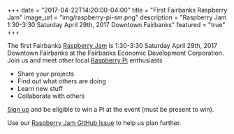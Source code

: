 +++
date = "2017-04-22T14:20:00-04:00"
title = "First Fairbanks Raspberry Jam"
image_url = "img/raspberry-pi-sm.png"
description = "Raspberry Jam 1:30-3:30 Saturday April 29th, 2017 Downtown Fairbanks"
featured = "true"
+++

The first Fairbanks [Raspberry Jam](https://www.raspberrypi.org/jam/) is 1:30-3:30 Saturday April 29th, 2017 Downtown Fairbanks at the Fairbanks Economic Development Corporation.  Join us and meet other local [Raspberry Pi](https://www.raspberrypi.org/) enthusiasts

* Share your projects
* Find out what others are doing
* Learn new stuff
* Collaborate with others

[Sign up](https://tinyurl.com/fbxraspberryjam) and be eligible to win a Pi at the event (must be present to win).

Use our [Raspberry Jam GitHub Issue](https://github.com/FairbanksHackathon/fairbankshackathon.github.io/issues/6) to help us plan further.
